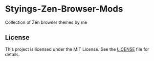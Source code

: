 # Styings-Zen-Browser-Mods
Collection of Zen browser themes by me



## License

This project is licensed under the MIT License. See the [LICENSE](LICENSE) file for details.
